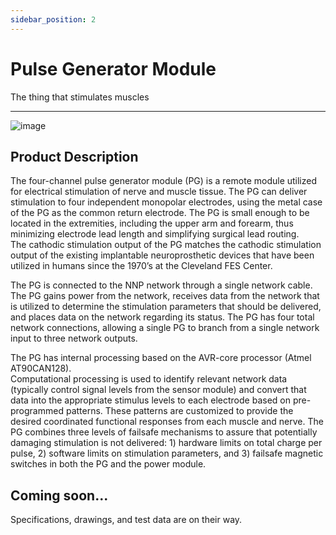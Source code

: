 ```yaml
---
sidebar_position: 2
---
```


# Pulse Generator Module

The thing that stimulates muscles

---
![image](https://github.com/COSMIIC-Inc/Documentation/assets/148380716/95463842-9ec9-441e-bf22-94c8724b1651)

## Product Description

The four-channel pulse generator module (PG) is a remote module utilized for electrical 
stimulation of nerve and muscle tissue. The PG can deliver stimulation to four 
independent monopolar electrodes, using the metal case of the PG as the common return 
electrode. The PG is small enough to be located in the extremities, including the upper arm 
and forearm, thus minimizing electrode lead length and simplifying surgical lead routing.  
The cathodic stimulation output of the PG matches the cathodic stimulation output of the 
existing implantable neuroprosthetic devices that have been utilized in humans since the 
1970’s at the Cleveland FES Center.

The PG is connected to the NNP network through a single network cable.  The PG gains 
power from the network, receives data from the network that is utilized to determine the 
stimulation parameters that should be delivered, and places data on the network regarding 
its status. The PG has four total network connections, allowing a single PG to branch from 
a single network input to three network outputs.

The PG has internal processing based on the AVR-core processor (Atmel AT90CAN128).  
Computational processing is used to identify relevant network data (typically control signal 
levels from the sensor module) and convert that data into the appropriate stimulus levels to 
each electrode based on pre-programmed patterns.  These patterns are customized to 
provide the desired coordinated functional responses from each muscle and nerve.
The PG combines three levels of failsafe mechanisms to assure that potentially damaging 
stimulation is not delivered:  1) hardware limits on total charge per pulse, 2) software limits 
on stimulation parameters, and 3) failsafe magnetic switches in both the PG and the power 
module.

## Coming soon...

Specifications, drawings, and test data are on their way.

